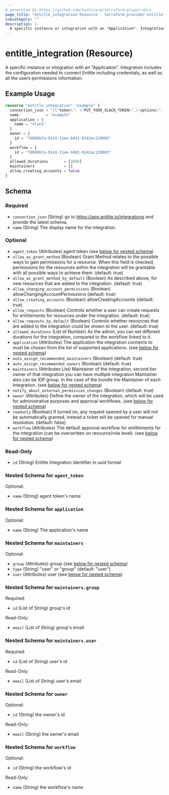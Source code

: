 ```yaml
---
# generated by https://github.com/hashicorp/terraform-plugin-docs
page_title: "entitle_integration Resource - terraform-provider-entitle"
subcategory: ""
description: |-
  A specific instance or integration with an "Application". Integration includes the configuration needed to connect Entitle including credentials, as well as all the users permissions information.
---
```


# entitle_integration (Resource)

A specific instance or integration with an "Application". Integration includes the configuration needed to connect Entitle including credentials, as well as all the users permissions information.

## Example Usage

```terraform
resource "entitle_integration" "example" {
  connection_json = "{\"token\": \"PUT_YOUR_SLACK_TOKEN\",\"options\": {\"plan\": \"PUT_YOUR_SLACK_PLAN\"}}"
  name            = "example"
  application = {
    name = "Slack"
  }
  owner = {
    id = "7d080bfa-9143-11ee-b9d1-0242ac120002"
  }
  workflow = {
    id = "7d080bfa-9143-11ee-b9d1-0242ac120003"
  }
  allowed_durations       = [3600]
  maintainers             = []
  allow_creating_accounts = false
}
```

<!-- schema generated by tfplugindocs -->
## Schema

### Required

- `connection_json` (String) go to https://app.entitle.io/integrations and provide the latest schema.
- `name` (String) The display name for the integration.

### Optional

- `agent_token` (Attributes) agent token (see [below for nested schema](#nestedatt--agent_token))
- `allow_as_grant_method` (Boolean) Grant Method relates to the possible ways to gain permissions for a resource. When this field is checked, permissions for the resources within the integration will be grantable with all possible ways to achieve them. (default: true)
- `allow_as_grant_method_by_default` (Boolean) As described above, for new resources that are added to the integration. (default: true)
- `allow_changing_account_permissions` (Boolean) allowChangingAccountPermissions (default: true)
- `allow_creating_accounts` (Boolean) allowCreatingAccounts (default: true)
- `allow_requests` (Boolean) Controls whether a user can create requests for entitlements for resources under the integration. (default: true)
- `allow_requests_by_default` (Boolean) Controls whether resources that are added to the integration could be shown to the user. (default: true)
- `allowed_durations` (List of Number) As the admin, you can set different durations for the integration, compared to the workflow linked to it.
- `application` (Attributes) The application the integration connects to must be chosen from the list of supported applications. (see [below for nested schema](#nestedatt--application))
- `auto_assign_recommended_maintainers` (Boolean) (default: true)
- `auto_assign_recommended_owners` (Boolean) (default: true)
- `maintainers` (Attributes List) Maintainer of the integration, second tier owner of that integration you can have multiple integration Maintainer also can be IDP group. In the case of the bundle the Maintainer of each Integration. (see [below for nested schema](#nestedatt--maintainers))
- `notify_about_external_permission_changes` (Boolean) (default: true)
- `owner` (Attributes) Define the owner of the integration, which will be used for administrative purposes and approval workflows. (see [below for nested schema](#nestedatt--owner))
- `readonly` (Boolean) If turned on, any request opened by a user will not be automatically granted, instead a ticket will be opened for manual resolution. (default: false)
- `workflow` (Attributes) The default approval workflow for entitlements for the integration (can be overwritten on resource/role level). (see [below for nested schema](#nestedatt--workflow))

### Read-Only

- `id` (String) Entitle Integration identifier in uuid format

<a id="nestedatt--agent_token"></a>
### Nested Schema for `agent_token`

Optional:

- `name` (String) agent token's name


<a id="nestedatt--application"></a>
### Nested Schema for `application`

Optional:

- `name` (String) The application's name


<a id="nestedatt--maintainers"></a>
### Nested Schema for `maintainers`

Optional:

- `group` (Attributes) group (see [below for nested schema](#nestedatt--maintainers--group))
- `type` (String) "user" or "group" (default: "user")
- `user` (Attributes) user (see [below for nested schema](#nestedatt--maintainers--user))

<a id="nestedatt--maintainers--group"></a>
### Nested Schema for `maintainers.group`

Required:

- `id` (List of String) group's id

Read-Only:

- `email` (List of String) group's email


<a id="nestedatt--maintainers--user"></a>
### Nested Schema for `maintainers.user`

Required:

- `id` (List of String) user's id

Read-Only:

- `email` (List of String) user's email



<a id="nestedatt--owner"></a>
### Nested Schema for `owner`

Optional:

- `id` (String) the owner's id

Read-Only:

- `email` (String) the owner's email


<a id="nestedatt--workflow"></a>
### Nested Schema for `workflow`

Optional:

- `id` (String) the workflow's id

Read-Only:

- `name` (String) the workflow's name
